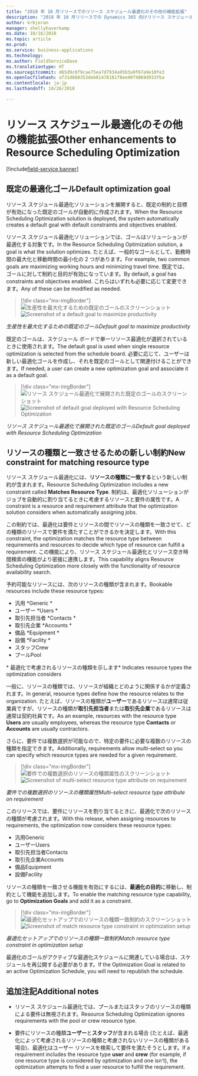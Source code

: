 ```yaml
---
title: "2018 年 10 月リリースでのリソース スケジュール最適化のその他の機能拡張"
description: "2018 年 10 月リリースでの Dynamics 365 向けリソース スケジュール最適化ソリューションのその他の機能拡張"
author: krbjoran
manager: shellyhaverkamp
ms.date: 10/16/2018
ms.topic: article
ms.prod: 
ms.service: business-applications
ms.technology: 
ms.author: FieldServiceDave
ms.translationtype: HT
ms.sourcegitcommit: d65d9c6f9cae75ea7d7934a95b3a9f67a9e10fe3
ms.openlocfilehash: af31d668353deb81478181f8ee40f4869d933fba
ms.contentlocale: ja-jp
ms.lasthandoff: 10/26/2018

---
```


#  <a name="other-enhancements-to-resource-scheduling-optimization"></a><span data-ttu-id="158a4-103">リソース スケジュール最適化のその他の機能拡張</span><span class="sxs-lookup"><span data-stu-id="158a4-103">Other enhancements to Resource Scheduling Optimization</span></span> 

[!include[field-service banner](../../../includes/field-service.md)]

## <a name="default-optimization-goal"></a><span data-ttu-id="158a4-104">既定の最適化ゴール</span><span class="sxs-lookup"><span data-stu-id="158a4-104">Default optimization goal</span></span>

<span data-ttu-id="158a4-105">リソース スケジュール最適化ソリューションを展開すると、既定の制約と目標が有効になった既定のゴールが自動的に作成されます。</span><span class="sxs-lookup"><span data-stu-id="158a4-105">When the Resource Scheduling Optimization solution is deployed, the system automatically creates a default goal with default constraints and objectives enabled.</span></span> 

<span data-ttu-id="158a4-106">リソース スケジュール最適化ソリューションでは、ゴールはソリューションが最適化する対象です。</span><span class="sxs-lookup"><span data-stu-id="158a4-106">In the Resource Scheduling Optimization solution, a goal is what the solution optimizes.</span></span> <span data-ttu-id="158a4-107">たとえば、一般的なゴールとして、勤務時間の最大化と移動時間の最小化の 2 つがあります。</span><span class="sxs-lookup"><span data-stu-id="158a4-107">For example, two common goals are maximizing working hours and minimizing travel time.</span></span> <span data-ttu-id="158a4-108">既定では、ゴールに対して制約と目的が有効になっています。</span><span class="sxs-lookup"><span data-stu-id="158a4-108">By default, a goal has constraints and objectives enabled.</span></span> <span data-ttu-id="158a4-109">これらはいずれも必要に応じて変更できます。</span><span class="sxs-lookup"><span data-stu-id="158a4-109">Any of these can be modified as needed.</span></span>

> [!div class="mx-imgBorder"]
><span data-ttu-id="158a4-110">![生産性を最大化するための既定のゴールのスクリーンショット](../media/rso-default-goal-2.png "生産性を最大化するための既定のゴールのスクリーンショット")</span><span class="sxs-lookup"><span data-stu-id="158a4-110">![Screenshot of a default goal to maximize productivity](../media/rso-default-goal-2.png "Screenshot of a default goal to maximize productivity")</span></span>

<span data-ttu-id="158a4-111">*生産性を最大化するための既定のゴール*</span><span class="sxs-lookup"><span data-stu-id="158a4-111">*Default goal to maximize productivity*</span></span>

<span data-ttu-id="158a4-112">既定のゴールは、スケジュール ボードで単一リソース最適化が選択されているときに使用されます。</span><span class="sxs-lookup"><span data-stu-id="158a4-112">The default goal is used when single resource optimization is selected from the schedule board.</span></span> <span data-ttu-id="158a4-113">必要に応じて、ユーザーは新しい最適化ゴールを作成し、それを既定のゴールとして関連付けることができます。</span><span class="sxs-lookup"><span data-stu-id="158a4-113">If needed, a user can create a new optimization goal and associate it as a default goal.</span></span>

> [!div class="mx-imgBorder"]
><span data-ttu-id="158a4-114">![リソース スケジュール最適化で展開された既定のゴールのスクリーンショット](../media/rso-single-resource-1.png "リソース スケジュール最適化で展開された既定のゴールのスクリーンショット")</span><span class="sxs-lookup"><span data-stu-id="158a4-114">![Screenshot of default goal deployed with Resource Scheduling Optimization](../media/rso-single-resource-1.png "Screenshot of default goal deployed with Resource Scheduling Optimization")</span></span>

<span data-ttu-id="158a4-115">*リソース スケジュール最適化で展開された既定のゴール*</span><span class="sxs-lookup"><span data-stu-id="158a4-115">*Default goal deployed with Resource Scheduling Optimization*</span></span>

## <a name="new-constraint-for-matching-resource-type"></a><span data-ttu-id="158a4-116">リソースの種類と一致させるための新しい制約</span><span class="sxs-lookup"><span data-stu-id="158a4-116">New constraint for matching resource type</span></span>

<span data-ttu-id="158a4-117">リソース スケジュール最適化には、**リソースの種類に一致する**という新しい制約が含まれます。</span><span class="sxs-lookup"><span data-stu-id="158a4-117">Resource Scheduling Optimization includes a new constraint called **Matches Resource Type**.</span></span> <span data-ttu-id="158a4-118">制約は、最適化ソリューションがジョブを自動的に割り当てるときに考慮するリソースと要件の属性です。</span><span class="sxs-lookup"><span data-stu-id="158a4-118">A constraint is a resource and requirement attribute that the optimization solution considers when automatically assigning jobs.</span></span> 

<span data-ttu-id="158a4-119">この制約では、最適化は要件とリソースの間でリソースの種類を一致させて、どの種類のリソースで要件を満たすことができるかを決定します。</span><span class="sxs-lookup"><span data-stu-id="158a4-119">With this constraint, the optimization matches the resource type between requirements and resources to decide which type of resource can fulfill a requirement.</span></span> <span data-ttu-id="158a4-120">この機能により、リソース スケジュール最適化とリソース空き時間検索の機能がより密接に連携します。</span><span class="sxs-lookup"><span data-stu-id="158a4-120">This capability aligns Resource Scheduling Optimization more closely with the functionality of resource availability search.</span></span>

<span data-ttu-id="158a4-121">予約可能なリソースには、次のリソースの種類が含まれます。</span><span class="sxs-lookup"><span data-stu-id="158a4-121">Bookable resources include these resource types:</span></span>

- <span data-ttu-id="158a4-122">汎用 \*</span><span class="sxs-lookup"><span data-stu-id="158a4-122">Generic \*</span></span>
- <span data-ttu-id="158a4-123">ユーザー \*</span><span class="sxs-lookup"><span data-stu-id="158a4-123">Users \*</span></span>
- <span data-ttu-id="158a4-124">取引先担当者 \*</span><span class="sxs-lookup"><span data-stu-id="158a4-124">Contacts \*</span></span>
- <span data-ttu-id="158a4-125">取引先企業 \*</span><span class="sxs-lookup"><span data-stu-id="158a4-125">Accounts \*</span></span>
- <span data-ttu-id="158a4-126">備品 \*</span><span class="sxs-lookup"><span data-stu-id="158a4-126">Equipment \*</span></span>
- <span data-ttu-id="158a4-127">設備 \*</span><span class="sxs-lookup"><span data-stu-id="158a4-127">Facility \*</span></span>
- <span data-ttu-id="158a4-128">スタッフ</span><span class="sxs-lookup"><span data-stu-id="158a4-128">Crew</span></span>
- <span data-ttu-id="158a4-129">プール</span><span class="sxs-lookup"><span data-stu-id="158a4-129">Pool</span></span>

<span data-ttu-id="158a4-130">\* 最適化で考慮されるリソースの種類を示します</span><span class="sxs-lookup"><span data-stu-id="158a4-130">\* Indicates resource types the optimization considers</span></span>

<span data-ttu-id="158a4-131">一般に、リソースの種類では、リソースが組織とどのように関係するかが定義されます。</span><span class="sxs-lookup"><span data-stu-id="158a4-131">In general, resource types define how the resource relates to the organization.</span></span> <span data-ttu-id="158a4-132">たとえば、リソースの種類が**ユーザー**であるリソースは通常は従業員ですが、リソースの種類が**取引先担当者**または**取引先企業**であるリソースは通常は契約社員です。</span><span class="sxs-lookup"><span data-stu-id="158a4-132">As an example, resources with the resource type **Users** are usually employees, whereas the resource type **Contacts** or **Accounts** are usually contractors.</span></span>

<span data-ttu-id="158a4-133">さらに、要件では複数選択が可能なので、特定の要件に必要な複数のリソースの種類を指定できます。</span><span class="sxs-lookup"><span data-stu-id="158a4-133">Additionally, requirements allow multi-select so you can specify which resource types are needed for a given requirement.</span></span>

> [!div class="mx-imgBorder"]
><span data-ttu-id="158a4-134">![要件での複数選択のリソースの種類属性のスクリーンショット](../media/rso-requirement-resource-type-field.png "要件での複数選択のリソースの種類属性のスクリーンショット")</span><span class="sxs-lookup"><span data-stu-id="158a4-134">![Screenshot of multi-select resource type attribute on requirement](../media/rso-requirement-resource-type-field.png "Screenshot of multi-select resource type attribute on requirement")</span></span>

<span data-ttu-id="158a4-135">*要件での複数選択のリソースの種類属性*</span><span class="sxs-lookup"><span data-stu-id="158a4-135">*Multi-select resource type attribute on requirement*</span></span>

<span data-ttu-id="158a4-136">このリリースでは、要件にリソースを割り当てるときに、最適化で次のリソースの種類が考慮されます。</span><span class="sxs-lookup"><span data-stu-id="158a4-136">With this release, when assigning resources to requirements, the optimization now considers these resource types:</span></span>

- <span data-ttu-id="158a4-137">汎用</span><span class="sxs-lookup"><span data-stu-id="158a4-137">Generic</span></span>
- <span data-ttu-id="158a4-138">ユーザー</span><span class="sxs-lookup"><span data-stu-id="158a4-138">Users</span></span>
- <span data-ttu-id="158a4-139">取引先担当者</span><span class="sxs-lookup"><span data-stu-id="158a4-139">Contacts</span></span>
- <span data-ttu-id="158a4-140">取引先企業</span><span class="sxs-lookup"><span data-stu-id="158a4-140">Accounts</span></span>
- <span data-ttu-id="158a4-141">備品</span><span class="sxs-lookup"><span data-stu-id="158a4-141">Equipment</span></span>
- <span data-ttu-id="158a4-142">設備</span><span class="sxs-lookup"><span data-stu-id="158a4-142">Facility</span></span>

<span data-ttu-id="158a4-143">リソースの種類を一致させる機能を有効にするには、**最適化の目的**に移動し、制約として機能を追加します。</span><span class="sxs-lookup"><span data-stu-id="158a4-143">To enable the matching resource type capability, go to **Optimization Goals** and add it as a constraint.</span></span>

> [!div class="mx-imgBorder"]
><span data-ttu-id="158a4-144">![最適化セットアップでのリソースの種類一致制約のスクリーンショット](../media/rso-resource-type-constraint.png "最適化セットアップでのリソースの種類一致制約のスクリーンショット")</span><span class="sxs-lookup"><span data-stu-id="158a4-144">![Screenshot of match resource type constraint in optimization setup](../media/rso-resource-type-constraint.png "Screenshot of match resource type constraint in optimization setup")</span></span>

<span data-ttu-id="158a4-145">*最適化セットアップでのリソースの種類一致制約*</span><span class="sxs-lookup"><span data-stu-id="158a4-145">*Match resource type constraint in optimization setup*</span></span>

<span data-ttu-id="158a4-146">最適化のゴールがアクティブな最適化スケジュールに関連している場合は、スケジュールを再公開する必要があります。</span><span class="sxs-lookup"><span data-stu-id="158a4-146">If the Optimization Goal is related to an active Optimization Schedule, you will need to republish the schedule.</span></span>

## <a name="additional-notes"></a><span data-ttu-id="158a4-147">追加注記</span><span class="sxs-lookup"><span data-stu-id="158a4-147">Additional notes</span></span>

- <span data-ttu-id="158a4-148">リソース スケジュール最適化では、プールまたはスタッフのリソースの種類による要件は無視されます。</span><span class="sxs-lookup"><span data-stu-id="158a4-148">Resource Scheduling Optimization ignores requirements with the pool or crew resource type.</span></span>

- <span data-ttu-id="158a4-149">要件にリソースの種類**ユーザー**と**スタッフ**が含まれる場合 (たとえば、最適化によって考慮されるリソースの種類と考慮されないリソースの種類がある場合)、最適化はユーザー リソースを検索して要件を満たそうとします。</span><span class="sxs-lookup"><span data-stu-id="158a4-149">If a requirement includes the resource type **user** and **crew** (for example, if one resource type is considered by optimization and one isn't), the optimization attempts to find a user resource to fulfill the requirement.</span></span>

